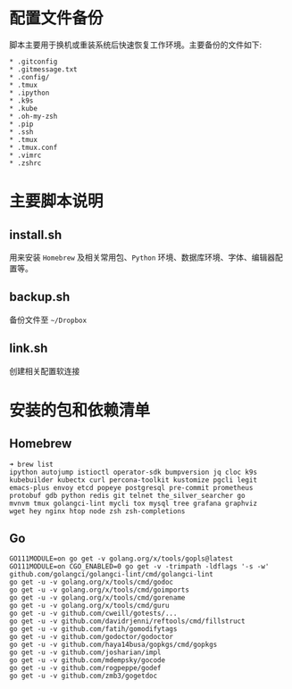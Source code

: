# 配置文件备份

脚本主要用于换机或重装系统后快速恢复工作环境。主要备份的文件如下:

    * .gitconfig
    * .gitmessage.txt
    * .config/
    * .tmux
    * .ipython
    * .k9s
    * .kube
    * .oh-my-zsh
    * .pip
    * .ssh
    * .tmux
    * .tmux.conf
    * .vimrc
    * .zshrc

# 主要脚本说明

## install.sh

用来安装 `Homebrew` 及相关常用包、`Python` 环境、数据库环境、字体、编辑器配置等。

## backup.sh

备份文件至 `~/Dropbox`

## link.sh

创建相关配置软连接

# 安装的包和依赖清单

## Homebrew

```shell
➜ brew list
ipython autojump istioctl operator-sdk bumpversion jq cloc k9s				
kubebuilder kubectx curl percona-toolkit kustomize pgcli legit	
emacs-plus envoy etcd popeye postgresql pre-commit prometheus
protobuf gdb python redis git telnet the_silver_searcher go				
mvnvm tmux golangci-lint mycli tox mysql tree grafana graphviz			
wget hey nginx htop node zsh zsh-completions
```

## Go

```shell
GO111MODULE=on go get -v golang.org/x/tools/gopls@latest
GO111MODULE=on CGO_ENABLED=0 go get -v -trimpath -ldflags '-s -w' github.com/golangci/golangci-lint/cmd/golangci-lint
go get -u -v golang.org/x/tools/cmd/godoc
go get -u -v golang.org/x/tools/cmd/goimports
go get -u -v golang.org/x/tools/cmd/gorename
go get -u -v golang.org/x/tools/cmd/guru
go get -u -v github.com/cweill/gotests/...
go get -u -v github.com/davidrjenni/reftools/cmd/fillstruct
go get -u -v github.com/fatih/gomodifytags
go get -u -v github.com/godoctor/godoctor
go get -u -v github.com/haya14busa/gopkgs/cmd/gopkgs
go get -u -v github.com/josharian/impl
go get -u -v github.com/mdempsky/gocode
go get -u -v github.com/rogpeppe/godef
go get -u -v github.com/zmb3/gogetdoc
```
